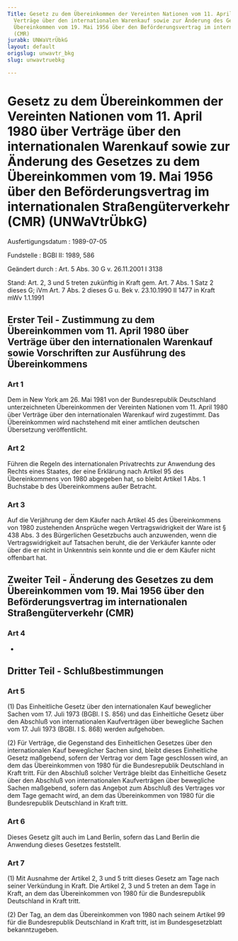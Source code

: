 ```yaml
---
Title: Gesetz zu dem Übereinkommen der Vereinten Nationen vom 11. April 1980 über
  Verträge über den internationalen Warenkauf sowie zur Änderung des Gesetzes zu dem
  Übereinkommen vom 19. Mai 1956 über den Beförderungsvertrag im internationalen Straßengüterverkehr
  (CMR)
jurabk: UNWaVtrÜbkG
layout: default
origslug: unwavtr_bkg
slug: unwavtruebkg

---
```


# Gesetz zu dem Übereinkommen der Vereinten Nationen vom 11. April 1980 über Verträge über den internationalen Warenkauf sowie zur Änderung des Gesetzes zu dem Übereinkommen vom 19. Mai 1956 über den Beförderungsvertrag im internationalen Straßengüterverkehr (CMR) (UNWaVtrÜbkG)

Ausfertigungsdatum
:   1989-07-05

Fundstelle
:   BGBl II: 1989, 586

Geändert durch
:   Art. 5 Abs. 30 G v. 26.11.2001 I 3138

Stand: Art. 2, 3 und 5 treten zukünftig in Kraft gem. Art. 7 Abs. 1 Satz 2 dieses G; iVm Art. 7 Abs. 2 dieses G u. Bek v. 23.10.1990 II 1477 in Kraft mWv 1.1.1991

## Erster Teil - Zustimmung zu dem Übereinkommen vom 11. April 1980 über Verträge über den internationalen Warenkauf sowie Vorschriften zur Ausführung des Übereinkommens

### Art 1

Dem in New York am 26. Mai 1981 von der Bundesrepublik Deutschland
unterzeichneten Übereinkommen der Vereinten Nationen vom 11. April
1980 über Verträge über den internationalen Warenkauf wird zugestimmt.
Das Übereinkommen wird nachstehend mit einer amtlichen deutschen
Übersetzung veröffentlicht.

### Art 2

Führen die Regeln des internationalen Privatrechts zur Anwendung des
Rechts eines Staates, der eine Erklärung nach Artikel 95 des
Übereinkommens von 1980 abgegeben hat, so bleibt Artikel 1 Abs. 1
Buchstabe b des Übereinkommens außer Betracht.

### Art 3

Auf die Verjährung der dem Käufer nach Artikel 45 des Übereinkommens
von 1980 zustehenden Ansprüche wegen Vertragswidrigkeit der Ware ist §
438 Abs. 3 des Bürgerlichen Gesetzbuchs auch anzuwenden, wenn die
Vertragswidrigkeit auf Tatsachen beruht, die der Verkäufer kannte oder
über die er nicht in Unkenntnis sein konnte und die er dem Käufer
nicht offenbart hat.

## Zweiter Teil - Änderung des Gesetzes zu dem Übereinkommen vom 19. Mai 1956 über den Beförderungsvertrag im internationalen Straßengüterverkehr (CMR)

### Art 4

-

## Dritter Teil - Schlußbestimmungen

### Art 5

(1) Das Einheitliche Gesetz über den internationalen Kauf beweglicher
Sachen vom 17. Juli 1973 (BGBl. I S. 856) und das Einheitliche Gesetz
über den Abschluß von internationalen Kaufverträgen über bewegliche
Sachen vom 17. Juli 1973 (BGBl. I S. 868) werden aufgehoben.

(2) Für Verträge, die Gegenstand des Einheitlichen Gesetzes über den
internationalen Kauf beweglicher Sachen sind, bleibt dieses
Einheitliche Gesetz maßgebend, sofern der Vertrag vor dem Tage
geschlossen wird, an dem das Übereinkommen von 1980 für die
Bundesrepublik Deutschland in Kraft tritt. Für den Abschluß solcher
Verträge bleibt das Einheitliche Gesetz über den Abschluß von
internationalen Kaufverträgen über bewegliche Sachen maßgebend, sofern
das Angebot zum Abschluß des Vertrages vor dem Tage gemacht wird, an
dem das Übereinkommen von 1980 für die Bundesrepublik Deutschland in
Kraft tritt.

### Art 6

Dieses Gesetz gilt auch im Land Berlin, sofern das Land Berlin die
Anwendung dieses Gesetzes feststellt.

### Art 7

(1) Mit Ausnahme der Artikel 2, 3 und 5 tritt dieses Gesetz am Tage
nach seiner Verkündung in Kraft. Die Artikel 2, 3 und 5 treten an dem
Tage in Kraft, an dem das Übereinkommen von 1980 für die
Bundesrepublik Deutschland in Kraft tritt.

(2) Der Tag, an dem das Übereinkommen von 1980 nach seinem Artikel 99
für die Bundesrepublik Deutschland in Kraft tritt, ist im
Bundesgesetzblatt bekanntzugeben.

